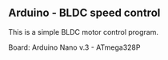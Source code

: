 ## Arduino - BLDC speed control

This is a simple BLDC motor control program.

Board: Arduino Nano v.3 - ATmega328P